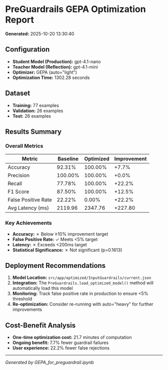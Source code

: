 
# PreGuardrails GEPA Optimization Report

**Generated:** 2025-10-20 13:30:40

## Configuration
- **Student Model (Production):** gpt-4.1-nano
- **Teacher Model (Reflection):** gpt-4.1-mini
- **Optimizer:** GEPA (auto="light")
- **Optimization Time:** 1302.28 seconds

## Dataset
- **Training:** 77 examples
- **Validation:** 26 examples
- **Test:** 26 examples

## Results Summary

### Overall Metrics

| Metric | Baseline | Optimized | Improvement |
|--------|----------|-----------|-------------|
| Accuracy | 92.31% | 100.00% | +7.7% |
| Precision | 100.00% | 100.00% | +0.0% |
| Recall | 77.78% | 100.00% | +22.2% |
| F1 Score | 87.50% | 100.00% | +12.5% |
| False Positive Rate | 22.22% | 0.00% | +22.2% |
| Avg Latency (ms) | 2119.96 | 2347.76 | +227.80 |

### Key Achievements
- **Accuracy:** ✗ Below ≥10% improvement target
- **False Positive Rate:** ✓ Meets <5% target
- **Latency:** ✗ Exceeds <200ms target
- **Statistical Significance:** ✗ Not significant (p=0.1613)

## Deployment Recommendations

1. **Model Location:** `src/app/optimized/InputGuardrails/current.json`
2. **Integration:** The `PreGuardrails.load_optimized_model()` method will automatically load this model
3. **Monitoring:** Track false positive rate in production to ensure <5% threshold
4. **Re-optimization:** Consider re-running with auto="heavy" for further improvements

## Cost-Benefit Analysis
- **One-time optimization cost:** 21.7 minutes of computation
- **Ongoing benefit:** 7.7% fewer guardrail failures
- **User experience:** 22.2% fewer false rejections

---
*Generated by GEPA_for_preguardrail.ipynb*
